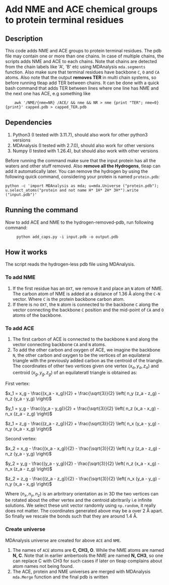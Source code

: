 # Add NME and ACE chemical groups to protein terminal residues
## Description
This code adds NME and ACE groups to protein terminal residues. The pdb file may contain one or more than one chains. In case of multiple chains, the scripts adds NME and ACE to each chains. Note that chains are detected from the chain labels like 'A', 'B' etc using MDAnalysis `mda.segments` function. Also make sure that terminal residues have backbone `C`, `O` and `CA` atoms. Also note that the output **removes TER** in multi chain systems, so before running tleap add TER between chains. It can be done with a quick bash command that adds TER between lines where one line has NME and the next one has ACE, e.g something like

        awk '/NME/{nme=NR} /ACE/ && nme && NR > nme {print "TER"; nme=0} {print}' capped.pdb > capped_TER.pdb

## Dependencies
1. Python3 (I tested with 3.11.7), should also work for other python3 versions
2. MDAnalysis (I tested with 2.7.0), should also work for other versions
3. Numpy (I tested with 1.26.4), but should also work with other versions

Before running the command make sure that the input protein has all the waters and other stuff removed. Also **remove all the Hydrogens**, tleap can add it automatically later. You can remove the hydrogen by using the following quick command, considering your protein is named `protein.pdb`:

    python -c 'import MDAnalysis as mda; u=mda.Universe ("protein.pdb"); u.select_atoms("protein and not name H* 1H* 2H* 3H*").write ("input.pdb")'

## Running the command

Now to add ACE and NME to the hydrogen-removed-pdb, run following command:

         python add_caps.py -i input.pdb -o output.pdb
         
## How it works
  The script reads the hydrogen-less pdb file using MDAnalysis. 
### To add NME
1. If the first residue has an `OXT`, we remove it and place an `N` atom of NME. The carbon atom of NME is added at a distance of 1.36 Å along the `C-N` vector. Where `C` is the protein backbone carbon atom.
2. If there is no `OXT`,  the `N` atom is connected to the backbone `C` along the vector connecting the backbone `C` position and the mid-point of `CA` and `O` atoms of the backbone.
### To add ACE
1. The first carbon of ACE is connected to the backbone `N` and along the vector connecting backbone `CA` and `N` atoms.
2. To add the other carbon and oxygen of ACE, we imagine the backbone `N`, the other carbon and oxygen to be the vertices of an equilateral triangle with the previously added carbon as the centroid of the triangle. The coordinates of other two vertices given one vertex ($x_a, y_a, z_a$) and centroid ($x_g, y_g, z_g$) of an equilateratl triangle is obtained as:

   
  First vertex:
  
  
  $x_1 = x_g - \frac{(x_a - x_g)}{2} + \frac{\sqrt{3}}{2} \left( n_y (z_a - z_g) - n_z (y_a - y_g) \right)$
  
  
  $y_1 = y_g - \frac{(y_a - y_g)}{2} + \frac{\sqrt{3}}{2} \left( n_z (x_a - x_g) - n_x (z_a - z_g) \right)$
  
  $z_1 = z_g - \frac{(z_a - z_g)}{2} + \frac{\sqrt{3}}{2} \left( n_x (y_a - y_g) - n_y (x_a - x_g) \right)$
  
  Second vertex:
  
  $x_2 = x_g - \frac{(x_a - x_g)}{2} - \frac{\sqrt{3}}{2} \left( n_y (z_a - z_g) - n_z (y_a - y_g) \right)$
  
  $y_2 = y_g - \frac{(y_a - y_g)}{2} - \frac{\sqrt{3}}{2} \left( n_z (x_a - x_g) - n_x (z_a - z_g) \right)$
  
  $z_2 = z_g - \frac{(z_a - z_g)}{2} - \frac{\sqrt{3}}{2} \left( n_x (y_a - y_g) - n_y (x_a - x_g) \right)$
  
  
  Where ($n_x, n_y, n_z$) is an arbritrary orientation as in 3D the two vertices can be rotated about the other vertex and the centroid abritrarily i.e infinite solutions. We select these unit vector randomly using `np.random`, it really does not matter. The coordinates generated above may be a over 2 Å apart. So finally we rescale the bonds such that they are around 1.4 Å. 

### Create universe
MDAnalysis universe are created for above `ACE` and `NME`. 
  1. The names of `ACE` atoms are **C, CH3, O**. While the NME atoms are named **N, C**. Note that in earlier ambertools the NME are named **N, CH3**, so one can replace C with CH3 for such cases if later on tleap complains about atom names not being found.
 2. The ACE, protein and NME universes are merged with MDAnalysis `mda.Merge` function and the final pdb is written
